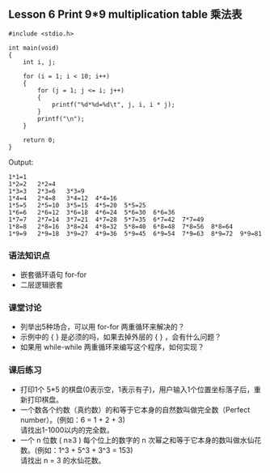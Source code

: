﻿## Lesson 6 Print 9*9 multiplication table 乘法表
	#include <stdio.h>

	int main(void)
	{		
		int i, j;

		for (i = 1; i < 10; i++)
		{	
			for (j = 1; j <= i; j++)
			{
				printf("%d*%d=%d\t", j, i, i * j);
			}
			printf("\n");
		}

		return 0;
	}

Output:

	1*1=1	
	1*2=2	2*2=4	
	1*3=3	2*3=6	3*3=9	
	1*4=4	2*4=8	3*4=12	4*4=16	
	1*5=5	2*5=10	3*5=15	4*5=20	5*5=25	
	1*6=6	2*6=12	3*6=18	4*6=24	5*6=30	6*6=36	
	1*7=7	2*7=14	3*7=21	4*7=28	5*7=35	6*7=42	7*7=49	
	1*8=8	2*8=16	3*8=24	4*8=32	5*8=40	6*8=48	7*8=56	8*8=64	
	1*9=9	2*9=18	3*9=27	4*9=36	5*9=45	6*9=54	7*9=63	8*9=72	9*9=81	
	
### 语法知识点
* 嵌套循环语句 for-for
* 二层逻辑嵌套  
	
### 课堂讨论
* 列举出5种场合，可以用 for-for 两重循环来解决的？
* 示例中的 { } 是必须的吗，如果去掉外层的 { } ，会有什么问题？
* 如果用 while-while 两重循环来编写这个程序，如何实现？ 

### 课后练习
* 打印1个 5*5 的棋盘(0表示空，1表示有子)，用户输入1个位置坐标落子后，重新打印棋盘。
* 一个数各个约数（真约数）的和等于它本身的自然数叫做完全数（Perfect number）。(例如：6 = 1 + 2 + 3)   
请找出1-1000以内的完全数。
* 一个 n 位数 ( n≥3 ) 每个位上的数字的 n 次幂之和等于它本身的数叫做水仙花数。(例如：1^3 + 5^3 + 3^3 = 153)    
请找出 n = 3 的水仙花数。
	
